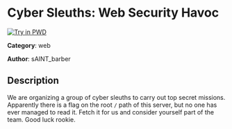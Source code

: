 # Cyber Sleuths: Web Security Havoc

[![Try in PWD](https://raw.githubusercontent.com/play-with-docker/stacks/master/assets/images/button.png)](https://labs.play-with-docker.com/?stack=https://raw.githubusercontent.com/cybermouflons/CCSC-CTF-2023/master/web/cyber-sleuths-web-security-havoc/docker-compose.yml)


**Category**: web

**Author**: sAINT_barber

## Description

We are organizing a group of cyber sleuths to carry out top secret missions. 
Apparently there is a flag on the root `/` path of this server, but no one has ever managed to read it. 
Fetch it for us and consider yourself part of the team. 
Good luck rookie.
